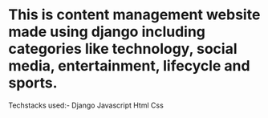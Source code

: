 # This is content management website made using django including categories like technology, social media, entertainment, lifecycle and sports.
Techstacks used:-
Django
Javascript
Html
Css
 
 
